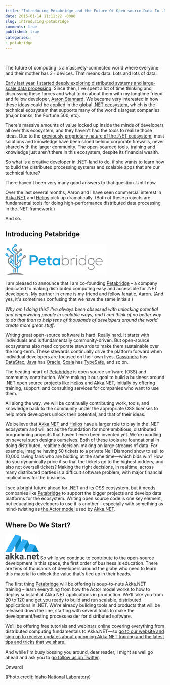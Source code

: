 ```yaml
---
title: "Introducing Petabridge and the Future Of Open-source Data In .NET"
date: 2015-01-14 11:11:22 -0800
slug: introducing-petabridge
comments: true
published: true
categories:
- petabridge
---
```

<img class="center img-center" imgsrc="/images/interactive_data.jpg" alt="">

The future of computing is a massively-connected world where everyone and their mother has 3+ devices. That means data. Lots and lots of data.

[Early last year, I started deeply exploring distributed systems and large-scale data processing](http://andrewskotzko.com/follow-your-curiosity/). Since then, I've spent a lot of time thinking and discussing these forces and what to do about them with my longtime friend and fellow developer, [Aaron Stannard](http://www.aaronstannard.com/). We became very interested in how these ideas could be applied in the global [.NET ecosystem](https://en.wikipedia.org/wiki/.NET_Framework), which is the technical ecosystem that supports many of the world's largest companies (major banks, the Fortune 500, etc).

There's massive amounts of value locked up inside the minds of developers all over this ecosystem, and they haven't had the tools to realize those ideas. Due to the [previously proprietary nature of the .NET ecosystem](http://news.microsoft.com/2014/11/12/microsoft-takes-net-open-source-and-cross-platform-adds-new-development-capabilities-with-visual-studio-2015-net-2015-and-visual-studio-online/), most solutions and knowledge have been siloed behind corporate firewalls, never shared with the larger community. The open-sourced tools, training and knowledge just aren't there in this ecosystem, despite its financial wealth.

So what is a creative developer in .NET-land to do, if she wants to learn how to build the distributed processing systems and scalable apps that are our technical future?

There haven't been very many good answers to that question. Until now.

Over the last several months, Aaron and I have seen commercial interest in [Akka.NET](https://akkadotnet.github.io/) and [Helios](https://github.com/Aaronontheweb/helios) pick up dramatically. (Both of these projects are fundamental tools for doing high-performance distributed data processing in the .NET framework.)

And so&hellip;

## Introducing Petabridge
<a href="http://twitter.com/petabridge">
<img class="right" src="/images/petabridge_logo.png" alt=""></a>

I am pleased to announce that I am co-founding [Petabridge](http://twitter.com/petabridge/) – a company dedicated to making distributed computing easy and accessible for .NET developers. My partner in crime is my friend and fellow fanatic, Aaron. (And yes, it's sometimes confusing that we have the same initials.)

*Why am I doing this? I've always been obsessed with unlocking potential and empowering people in scalable ways, and I can think of no better way to do that than to help tens of thousands of developers around the world create more great stuff*.

Writing great open-source software is hard. Really hard. It starts with individuals and is fundamentally community-driven. But open-source ecosystems also need corporate stewards to make them sustainable over the long-term. These stewards continually drive the platform forward when individual developers are focused on their own lives. [Cassandra](https://en.wikipedia.org/wiki/Apache_Cassandra) has [DataStax](http://datastax.com/), [Java](http://docs.oracle.com/javase/7/docs/technotes/guides/language/) has [Oracle](http://www.oracle.com/index.html), [Scala](http://www.scala-lang.org/) has [TypeSafe](http://typesafe.com/), and so on.

The beating heart of [Petabridge](http://twitter.com/petabridge/) is open source software (OSS) and community contribution. We're making it our goal to build a business around .NET open source projects like [Helios](https://github.com/Aaronontheweb/helios) and [Akka.NET](https://akkadotnet.github.io/), initially by offering training, support, and consulting services for companies who want to use them.

All along the way, we will be continually contributing work, tools, and knowledge back to the community under the appropriate OSS licenses to help more developers unlock their potential, and that of their ideas.

We believe that [Akka.NET](https://akkadotnet.github.io/) and [Helios](https://github.com/Aaronontheweb/helios) have a larger role to play in the .NET ecosystem and will act as the foundation for more ambitious, distributed programming projects that haven't even been invented yet. We're noodling on several such designs ourselves. Both of these tools are foundational in doing distributed, realtime decision-making on large streams of data. For example, imagine having 50 tickets to a private Neil Diamond show to sell to 10,000 raving fans who are bidding at the same time—which bids win? How do you dynamically price it so that the tickets go to the highest bidders, and also not oversell tickets? <a name="morelink"></a>Making the right decisions, in realtime, across many distributed parties is a difficult software problem, with major financial implications for the business.<!-- more -->

I see a bright future ahead for .NET and its OSS ecosystem, but it needs companies like [Petabridge](http://twitter.com/petabridge/) to support the bigger projects and develop data platforms for the ecosystem. Writing open source code is one key element, but educating developers to use it is another – especially with something as mind-twisting as [the Actor model](https://en.wikipedia.org/wiki/Actor_model) used by [Akka.NET](https://akkadotnet.github.io/).

## Where Do We Start?
<img class="left" src="/images/akka_net_logo_only.png" alt=""> So while we continue to contribute to the open-source development in this space, the first order of business is education. There are tens of thousands of developers around the globe who need to learn this material to unlock the value that's tied up in their heads.

The first thing [Petabridge](http://twitter.com/petabridge/) will be offering is soup-to-nuts Akka.NET training – learn everything from how the Actor model works to how to deploy substantial Akka.NET applications in production. We'll take you from 20 to 120 and get you ready to build and run scalable, distributed applications in .NET. We're already building tools and products that will be released down the line, starting with several tools to make the development/testing process easier for distributed software.

We'll be offering free tutorials and webinars online covering everything from distributed computing fundamentals to Akka.NET—so [go to our website and sign up to receive updates about upcoming Akka.NET training and the latest tips and tricks that we share.](http://petabridge.com)

And while I'm busy bossing you around, dear reader, I might as well go ahead and ask you to <a href="http://twitter.com/petabridge">go follow us on Twitter</a>.

Onward!

<p class="photo-credit">(Photo credit: <a href="https://www.flickr.com/photos/inl/">Idaho National Laboratory</a>)</p>